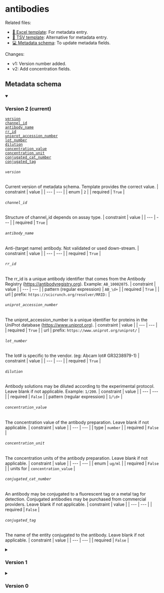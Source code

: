 # antibodies

Related files:

- [📝 Excel template](https://raw.githubusercontent.com/hubmapconsortium/ingest-validation-tools/master/docs/antibodies/antibodies.xlsx): For metadata entry.
- [📝 TSV template](https://raw.githubusercontent.com/hubmapconsortium/ingest-validation-tools/master/docs/antibodies/antibodies.tsv): Alternative for metadata entry.
- [💻 Metadata schema](https://github.com/hubmapconsortium/ingest-validation-tools/edit/master/src/ingest_validation_tools/table-schemas/antibodies.yaml): To update metadata fields.


Changes:
- v1: Version number added.
- v2: Add concentration fields.




## Metadata schema


<details open="true"><summary><h3>Version 2 (current)</h3></summary>

[`version`](#version)<br>
[`channel_id`](#channel_id)<br>
[`antibody_name`](#antibody_name)<br>
[`rr_id`](#rr_id)<br>
[`uniprot_accession_number`](#uniprot_accession_number)<br>
[`lot_number`](#lot_number)<br>
[`dilution`](#dilution)<br>
[`concentration_value`](#concentration_value)<br>
[`concentration_unit`](#concentration_unit)<br>
[`conjugated_cat_number`](#conjugated_cat_number)<br>
[`conjugated_tag`](#conjugated_tag)<br></details>
###### `version`
Current version of metadata schema. Template provides the correct value.
| constraint | value |
| --- | --- |
| enum | `2` |
| required | `True` |

###### `channel_id`
Structure of channel_id depends on assay type.
| constraint | value |
| --- | --- |
| required | `True` |

###### `antibody_name`
Anti-(target name) antibody. Not validated or used down-stream.
| constraint | value |
| --- | --- |
| required | `True` |

###### `rr_id`
The rr_id is a unique antibody identifier that comes from the Antibody Registry (https://antibodyregistry.org). Example: `AB_10002075`.
| constraint | value |
| --- | --- |
| pattern (regular expression) | `AB_\d+` |
| required | `True` |
| url | prefix: `https://scicrunch.org/resolver/RRID:` |

###### `uniprot_accession_number`
The uniprot_accession_number is a unique identifier for proteins in the UniProt database (https://www.uniprot.org).
| constraint | value |
| --- | --- |
| required | `True` |
| url | prefix: `https://www.uniprot.org/uniprot/` |

###### `lot_number`
The lot# is specific to the vendor. (eg: Abcam lot# GR3238979-1)
| constraint | value |
| --- | --- |
| required | `True` |

###### `dilution`
Antibody solutions may be diluted according to the experimental protocol. Leave blank if not applicable. Example: `1/200`.
| constraint | value |
| --- | --- |
| required | `False` |
| pattern (regular expression) | `1/\d+` |

###### `concentration_value`
The concentration value of the antibody preparation. Leave blank if not applicable.
| constraint | value |
| --- | --- |
| type | `number` |
| required | `False` |

###### `concentration_unit`
The concentration units of the antibody preparation. Leave blank if not applicable.
| constraint | value |
| --- | --- |
| enum | `ug/ml` |
| required | `False` |
| units for | `concentration_value` |

###### `conjugated_cat_number`
An antibody may be conjugated to a fluorescent tag or a metal tag for detection. Conjugated antibodies may be purchased from commercial providers. Leave blank if not applicable.
| constraint | value |
| --- | --- |
| required | `False` |

###### `conjugated_tag`
The name of the entity conjugated to the antibody. Leave blank if not applicable.
| constraint | value |
| --- | --- |
| required | `False` |

</details>


<details ><summary><h3>Version 1</h3></summary>


###### `version`
Current version of metadata schema. Template provides the correct value.
| constraint | value |
| --- | --- |
| enum | `1` |
| required | `True` |

###### `channel_id`
Structure of channel_id depends on assay type.
| constraint | value |
| --- | --- |
| required | `True` |

###### `antibody_name`
Anti-(target name) antibody. Not validated or used down-stream.
| constraint | value |
| --- | --- |
| required | `True` |

###### `rr_id`
The rr_id is a unique antibody identifier that comes from the Antibody Registry (https://antibodyregistry.org). Example: `AB_10002075`.
| constraint | value |
| --- | --- |
| pattern (regular expression) | `AB_\d+` |
| required | `True` |
| url | prefix: `https://scicrunch.org/resolver/RRID:` |

###### `uniprot_accession_number`
The uniprot_accession_number is a unique identifier for proteins in the UniProt database (https://www.uniprot.org).
| constraint | value |
| --- | --- |
| required | `True` |
| url | prefix: `https://www.uniprot.org/uniprot/` |

###### `lot_number`
The lot# is specific to the vendor. (eg: Abcam lot# GR3238979-1)
| constraint | value |
| --- | --- |
| required | `True` |

###### `dilution`
Antibody solutions may be diluted according to the experimental protocol. Leave blank if not applicable. Example: `1/200`.
| constraint | value |
| --- | --- |
| required | `False` |
| pattern (regular expression) | `1/\d+` |

###### `conjugated_cat_number`
An antibody may be conjugated to a fluorescent tag or a metal tag for detection. Conjugated antibodies may be purchased from commercial providers. Leave blank if not applicable.
| constraint | value |
| --- | --- |
| required | `False` |

###### `conjugated_tag`
The name of the entity conjugated to the antibody. Leave blank if not applicable.
| constraint | value |
| --- | --- |
| required | `False` |

</details>



<details ><summary><h3>Version 0</h3></summary>


###### `channel_id`
Structure of channel_id depends on assay type.
| constraint | value |
| --- | --- |
| required | `True` |

###### `antibody_name`
Anti-(target name) antibody. Not validated or used down-stream.
| constraint | value |
| --- | --- |
| required | `True` |

###### `rr_id`
The rr_id is a unique antibody identifier that comes from the Antibody Registry (https://antibodyregistry.org). Example: `AB_10002075`.
| constraint | value |
| --- | --- |
| pattern (regular expression) | `AB_\d+` |
| required | `True` |
| url | prefix: `https://scicrunch.org/resolver/RRID:` |

###### `uniprot_accession_number`
The uniprot_accession_number is a unique identifier for proteins in the UniProt database (https://www.uniprot.org).
| constraint | value |
| --- | --- |
| required | `True` |
| url | prefix: `https://www.uniprot.org/uniprot/` |

###### `lot_number`
The lot# is specific to the vendor. (eg: Abcam lot# GR3238979-1)
| constraint | value |
| --- | --- |
| required | `True` |

###### `dilution`
Antibody solutions may be diluted according to the experimental protocol. Leave blank if not applicable. Example: `1/200`.
| constraint | value |
| --- | --- |
| required | `False` |
| pattern (regular expression) | `1/\d+` |

###### `conjugated_cat_number`
An antibody may be conjugated to a fluorescent tag or a metal tag for detection. Conjugated antibodies may be purchased from commercial providers. Leave blank if not applicable.
| constraint | value |
| --- | --- |
| required | `False` |

###### `conjugated_tag`
The name of the entity conjugated to the antibody. Leave blank if not applicable.
| constraint | value |
| --- | --- |
| required | `False` |

</details>
